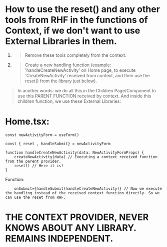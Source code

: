 # How to use the reset() and any other tools from RHF in the functions of Context, if we don't want to use External Libraries in them.

1. > Remove these tools completely from the context.

2. > Create a new handling function (example: 'handleCreateNewActivity' on Home page, to execute 'CreateNewActivity' received from context, and then use the reset() from the library just below). 

> In another words: we do all this in the Children Page/Component to use this PARENT FUNCTION received by context. And inside this children function, we use these External Libraries:

# Home.tsx:
```tsx
const newActivityForm = useForm()

const { reset , handleSubmit} = newActivityForm

function handleCreateNewActivity(data: NewActivityFormProps) {
    createNewActivity(data) // Executing a context received function from the parent provider.
    reset() // Here it is!
}
```
Function:
```tsx
    onSubmit={handleSubmit(handleCreateNewActivity)} // Now we execute the handling instead of the received context function directly. So we can use the reset from RHF.
```


# THE CONTEXT PROVIDER, NEVER KNOWS ABOUT ANY LIBRARY. REMAINS INDEPENDENT.